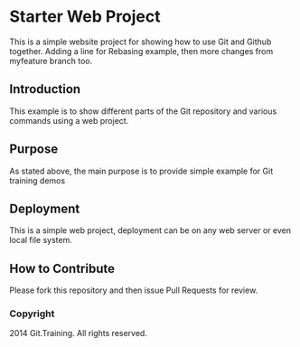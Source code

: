 # Starter Web Project 

This is a simple website project for 
showing how to use Git and Github together.
Adding a line for Rebasing example, then 
more changes from myfeature branch too.

## Introduction

This example is to show different parts 
of the Git repository and various commands 
using a web project. 

## Purpose

As stated above, the main purpose is to provide 
simple example for Git training demos

## Deployment

This is a simple web project, deployment 
can be on any web server or even local
file system.

## How to Contribute

Please fork this repository and then issue Pull Requests for review.

### Copyright

2014 Git.Training. All rights reserved.
